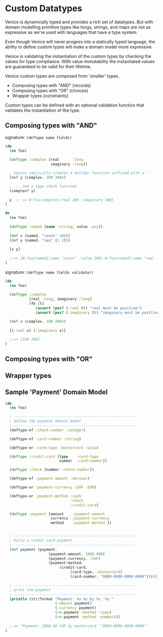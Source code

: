 # Custom Datatypes

Venice is dynamically typed and provides a rich set of datatypes. But with domain
modelling primitive types like longs, strings, and maps are not as expressive as 
we're used with languages that have a type system.

Even though Venice will never progess into a statically typed language, the ability
to define custom types will make a domain model more expressive. 

Venice is validating the instantiation of the custom types by checking the values 
for type compliance. With value immutability the instantiated values are guaranteed
to be valid for their lifetime.

Venice custom types are composed from 'smaller' types.

- Composing types with "AND" (records)
- Composing types with "OR" (choices)
- Wrapper types (constraints)

Custom types can be defined with an optional validation function that validates
the instantiation of the type.



## Composing types with "AND"


signature: `(deftype name fields)` 

```clojure
(do
  (ns foo)
  
  (deftype :complex [real      :long
                     imaginary :long]) 

  ; Venice implicitly creates a builder function suffixed with a '.'
  (def y (complex. 200 300))

  ; ... and a type check function 
  (complex? y)
  
  y  ;; => #:foo/complex{:real 200 :imaginary 300}
)
```

```clojure
do
  (ns foo)
  
  (deftype :named [name :string, value :any]) 
  
  (def x (named. "count" 200))
  (def y (named. "seq" [1 2]))
  
  [x y]
  
  ;;=> [#:foo/named{:name "count" :value 200} #:foo/named{:name "seq" :value [1 2]}]
)
```


signature: `(deftype name fields validator)`

```clojure
(do
  (ns foo)
  
  (deftype :complex
           [real :long, imaginary :long]
           (fn [t]
              (assert (pos? (:real t)) "real must be positive")
              (assert (pos? (:imaginary t)) "imaginary must be positive")))

  (def x (complex. 100 200))
  
  [(:real x) (:imaginary x)]
  
  ;;=> [100 200]
)
```

## Composing types with "OR"


## Wrapper types




## Sample 'Payment' Domain Model

```clojure
(do
  (ns foo)

  ; ---------------------------------------------------------
  ; define the payment domain model
  ; ---------------------------------------------------------
  (deftype-of :check-number :integer)

  (deftype-of :card-number :string)

  (deftype-or :card-type :mastercard :visa)

  (deftype :credit-card [type    :card-type 
                         number  :card-number])

  (deftype :check [number :check-number])

  (deftype-of :payment-amount :decimal)

  (deftype-or :payment-currency :CHF :EUR)

  (deftype-or :payment-method :cash
                              :check
                              :credit-card)

  (deftype :payment [amount    :payment-amount
                     currency  :payment-currency
                     method    :payment-method ])


  ; ---------------------------------------------------------
  ; build a credit card payment
  ; ---------------------------------------------------------
  (def payment (payment.
                    (payment-amount. 2000.00M)
                    (payment-currency. :CHF)
                    (payment-method.
                         (credit-card.
                              (card-type. :mastercard)
                              (card-number. "0800-0000-0000-0000")))))

  ; ---------------------------------------------------------
  ; print the payment
  ; ---------------------------------------------------------
  (println (str/format "Payment: %s %s by %s '%s'"
                       (:amount payment)
                       (:currency payment)
                       (-> payment :method :type)
                       (-> payment :method :number)))
            
  ; => "Payment: 2000.00 CHF by mastercard '"0800-0000-0000-0000'"  
)
```

